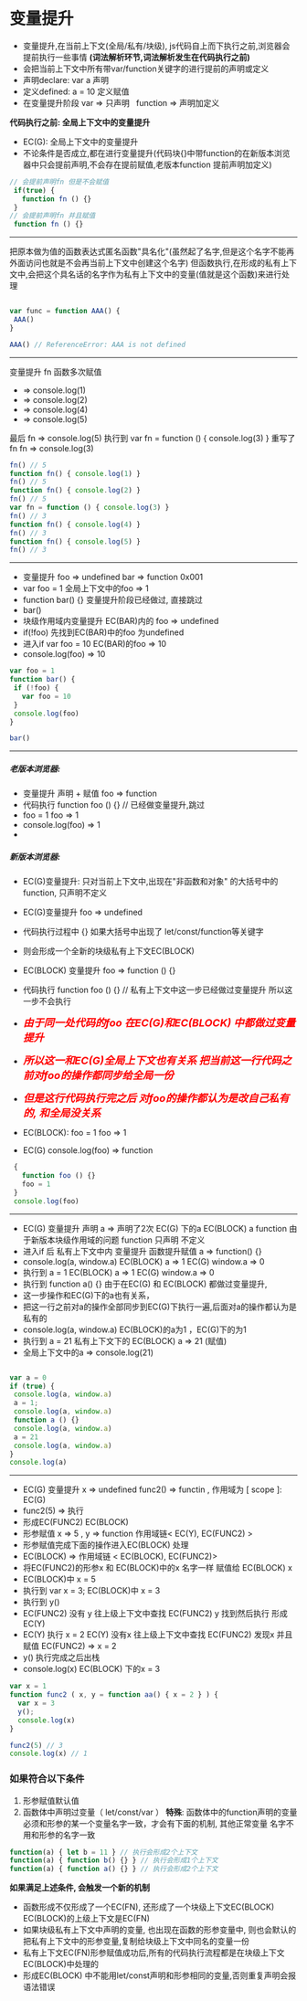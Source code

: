 # 变量提升

* 变量提升,在当前上下文(全局/私有/块级), js代码自上而下执行之前,浏览器会提前执行一些事情 **(词法解析环节,词法解析发生在代码执行之前)**
 * 会把当前上下文中所有带var/function关键字的进行提前的声明或定义
 * 声明declare: var a 声明
 * 定义defined: a = 10  定义赋值 
 * 在变量提升阶段 var => 只声明 &nbsp; function => 声明加定义
 
 **代码执行之前: 全局上下文中的变量提升**
 
 * EC(G):  全局上下文中的变量提升
 *  不论条件是否成立,都在进行变量提升(代码块{}中带function的在新版本浏览器中只会提前声明,不会存在提前赋值,老版本function 提前声明加定义)
 ```javascript
 // 会提前声明fn 但是不会赋值
  if(true) {
    function fn () {}
  }
// 会提前声明fn 并且赋值
  function fn () {}
 ```

 ---
把原本做为值的函数表达式匿名函数"具名化"(虽然起了名字,但是这个名字不能再外面访问也就是不会再当前上下文中创建这个名字)
但函数执行,在形成的私有上下文中,会把这个具名话的名字作为私有上下文中的变量(值就是这个函数)来进行处理


 ```javascript

var func = function AAA() {
  AAA()
}

AAA() // ReferenceError: AAA is not defined
 ```

 ---

 变量提升 fn 
 函数多次赋值   
  * => console.log(1)
  * => console.log(2)
  * => console.log(4)
  * => console.log(5)

最后 fn => console.log(5)
执行到 var fn = function () { console.log(3) }
重写了fn
fn => console.log(3)

 ```javascript
fn() // 5
function fn() { console.log(1) }
fn() // 5
function fn() { console.log(2) }
fn() // 5
var fn = function () { console.log(3) }
fn() // 3
function fn() { console.log(4) }
fn() // 3
function fn() { console.log(5) }
fn() // 3
```

 ---

 * 变量提升 foo => undefined bar => function 0x001
 *  var foo = 1  全局上下文中的foo => 1
 *  function bar() {} 变量提升阶段已经做过, 直接跳过
 *  bar()
 *  块级作用域内变量提升 EC(BAR)内的 foo => undefined
 *  if(!foo)  先找到EC(BAR)中的foo 为undefined
 *  进入if  var foo = 10  EC(BAR)的foo => 10
 *  console.log(foo) => 10


 ```javascript
var foo = 1
function bar() {
  if (!foo) {
    var foo = 10
  }
  console.log(foo)
}  

bar()
 ```

 ---

 ##### 老版本浏览器:
 * 变量提升 声明 + 赋值 foo => function
 * 代码执行 function foo () {}  // 已经做变量提升,跳过
 * foo = 1  foo => 1
 * console.log(foo)  => 1
 * 
 ##### 新版本浏览器:
 * EC(G)变量提升: 只对当前上下文中,出现在"非函数和对象" 的大括号中的function, 只声明不定义
 * EC(G)变量提升 foo => undefined
 * 代码执行过程中 {} 如果大括号中出现了 let/const/function等关键字
 * 则会形成一个全新的块级私有上下文EC(BLOCK) 
 * EC(BLOCK) 变量提升 foo => function () {}
 * 代码执行 function foo () {}  // 私有上下文中这一步已经做过变量提升 所以这一步不会执行

 * ***<font color="red" size=4>由于同一处代码的foo 在EC(G)和EC(BLOCK)  中都做过变量提升</font>*** 
 * ***<font color="red" size=4>所以这一和EC(G)全局上下文也有关系 把当前这一行代码之前对foo的操作都同步给全局一份</font>***
 * ***<font color="red" size=4>但是这行代码执行完之后 对foo的操作都认为是改自己私有的, 和全局没关系</font>***
 * EC(BLOCK):  foo = 1  foo => 1
 * EC(G) console.log(foo)  => function
 

 ```javascript
  {
    function foo () {}
    foo = 1
  }
  console.log(foo)
 ```


 ---

 * EC(G) 变量提升 声明 a => 声明了2次  EC(G) 下的a   EC(BLOCK) a function  由于新版本块级作用域的问题 function 只声明 不定义
 * 进入if 后 私有上下文中内 变量提升  函数提升赋值 a => function() {}
 * console.log(a, window.a)  EC(BLOCK) a => 1  EC(G) window.a => 0
 * 执行到 a = 1    EC(BLOCK) a => 1  EC(G) window.a => 0
 * 执行到 function a() {} 由于在EC(G) 和 EC(BLOCK)  都做过变量提升,
 * 这一步操作和EC(G)下的a也有关系，
 * 把这一行之前对a的操作全部同步到EC(G)下执行一遍,后面对a的操作都认为是私有的
 * console.log(a, window.a) EC(BLOCK)的a为1 ，EC(G)下的为1
 * 执行到 a = 21 私有上下文下的  EC(BLOCK) a => 21 (赋值)
 * 全局上下文中的a => console.log(21)

 ```javascript

 var a = 0
if (true) {
  console.log(a, window.a)
  a = 1;
  console.log(a, window.a)
  function a () {}
  console.log(a, window.a)
  a = 21
  console.log(a, window.a)
}
console.log(a)
 ```

 ---

 * EC(G) 变量提升 x => undefined  func2() => functin , 作用域为 [ scope ]: EC(G)
 * func2(5) => 执行
 * 形成EC(FUNC2) EC(BLOCK)
 * 形参赋值 x => 5 , y => function  作用域链< EC(Y), EC(FUNC2) >
 * 形参赋值完成下面的操作进入EC(BLOCK)  处理
 * EC(BLOCK) => 作用域链 < EC(BLOCK), EC(FUNC2)>
 * 将EC(FUNC2)的形参x 和 EC(BLOCK)中的x 名字一样 赋值给 EC(BLOCK) x
 * EC(BLOCK)中 x = 5
 * 执行到 var x = 3; EC(BLOCK)中 x = 3
 * 执行到 y()
 * EC(FUNC2) 没有 y 往上级上下文中查找 EC(FUNC2) y 找到然后执行 形成 EC(Y)
 * EC(Y) 执行 x = 2   EC(Y) 没有x  往上级上下文中查找 EC(FUNC2)  发现x 并且赋值  EC(FUNC2) => x = 2
 * y() 执行完成之后出栈
 * console.log(x) EC(BLOCK) 下的x = 3


```javascript
var x = 1
function func2 ( x, y = function aa() { x = 2 } ) {
  var x = 3
  y();
  console.log(x)
}

func2(5) // 3
console.log(x) // 1
```

 ### 如果符合以下条件 
 1. 形参赋值默认值
 2. 函数体中声明过变量（ let/const/var ）
  **特殊**: 函数体中的function声明的变量必须和形参的某一个变量名字一致，才会有下面的机制, 其他正常变量 名字不用和形参的名字一致
  ```javascript
  function(a) { let b = 11 } // 执行会形成2个上下文
  function(a) { function b() {} } // 执行会形成1个上下文
  function(a) { function a() {} } // 执行会形成2个上下文
  ```
 **如果满足上述条件, 会触发一个新的机制** 
 * 函数形成不仅形成了一个EC(FN), 还形成了一个块级上下文EC(BLOCK)   EC(BLOCK)的上级上下文是EC(FN)
 * 如果块级私有上下文中声明的变量, 也出现在函数的形参变量中, 则也会默认的把私有上下文中的形参变量,复制给块级上下文中同名的变量一份
 * 私有上下文EC(FN)形参赋值成功后,所有的代码执行流程都是在块级上下文EC(BLOCK)中处理的
 * 形成EC(BLOCK) 中不能用let/const声明和形参相同的变量,否则重复声明会报语法错误




 